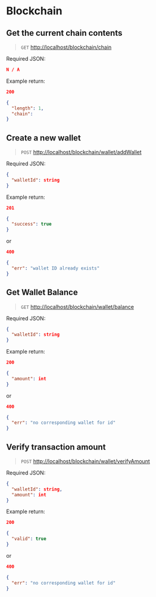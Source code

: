 # Blockchain

## Get the current chain contents

> `GET` <http://localhost/blockchain/chain>

Required JSON:

```json
N / A
```

Example return:

```json
200 

{
  "length": 1,
  "chain":
}
```

## Create a new wallet

> `POST` <http://localhost/blockchain/wallet/addWallet>

Required JSON:

```json
{
  "walletId": string
}
```

Example return:

```json
201 

{
  "success": true
}
```

or

```json
400 

{
  "err": "wallet ID already exists"
}
```

## Get Wallet Balance

> `GET` <http://localhost/blockchain/wallet/balance>

Required JSON:

```json
{
  "walletId": string
}
```

Example return:

```json
200 

{
  "amount": int
}
```

or

```json
400 

{
  "err": "no corresponding wallet for id"
}
```

## Verify transaction amount

> `POST` <http://localhost/blockchain/wallet/verifyAmount>

Required JSON:

```json
{
  "walletId": string,
  "amount": int
}
```

Example return:

```json
200 

{
  "valid": true
}
```

or

```json
400 

{
  "err": "no corresponding wallet for id"
}
```
